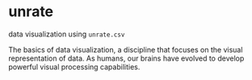 # unrate
data visualization using `unrate.csv`

The basics of data visualization, a discipline that focuses on the visual representation of data. As humans, our brains have evolved to develop powerful visual processing capabilities. 
